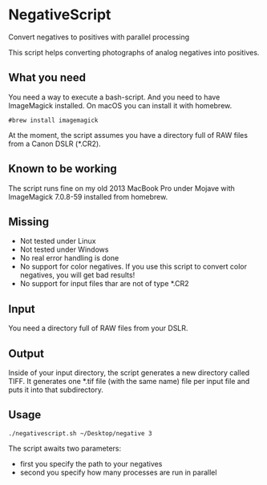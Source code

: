 # NegativeScript
Convert negatives to positives with parallel processing

This script helps converting photographs of analog negatives into positives.

## What you need

You need a way to execute a bash-script. And you need to have ImageMagick installed. On macOS you can install it with homebrew. 

  `#brew install imagemagick`
  
At the moment, the script assumes you have a directory full of RAW files from a Canon DSLR (*.CR2). 
  
## Known to be working

The script runs fine on my old 2013 MacBook Pro under Mojave with ImageMagick 7.0.8-59 installed from homebrew.

## Missing

* Not tested under Linux
* Not tested under Windows
* No real error handling is done
* No support for color negatives. If you use this script to convert color negatives, you will get bad results!
* No support for input files thar are not of type *.CR2

## Input

You need a directory full of RAW files from your DSLR. 

## Output

Inside of your input directory, the script generates a new directory called TIFF. It generates one *.tif file (with the same name) file per input file and puts it into that subdirectory.

## Usage

`./negativescript.sh ~/Desktop/negative 3`

The script awaits two parameters:
* first you specify the path to your negatives
* second you specify how many processes are run in parallel

